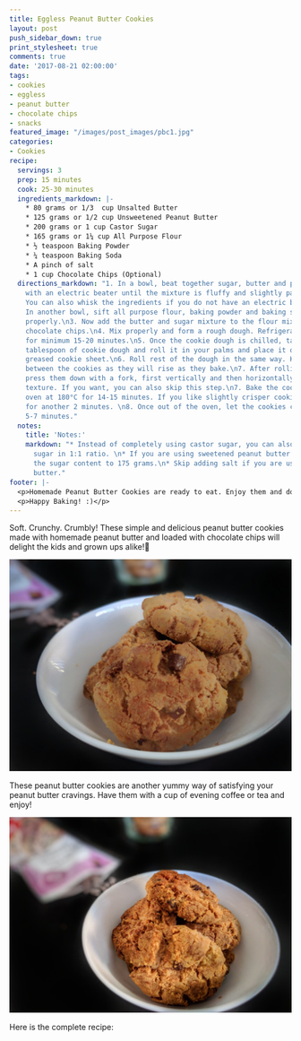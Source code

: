 ```yaml
---
title: Eggless Peanut Butter Cookies
layout: post
push_sidebar_down: true
print_stylesheet: true
comments: true
date: '2017-08-21 02:00:00'
tags:
- cookies
- eggless
- peanut butter
- chocolate chips
- snacks
featured_image: "/images/post_images/pbc1.jpg"
categories:
- Cookies
recipe:
  servings: 3
  prep: 15 minutes
  cook: 25-30 minutes
  ingredients_markdown: |-
    * 80 grams or 1/3  cup Unsalted Butter
    * 125 grams or 1/2 cup Unsweetened Peanut Butter
    * 200 grams or 1 cup Castor Sugar
    * 165 grams or 1¼ cup All Purpose Flour
    * ½ teaspoon Baking Powder
    * ¼ teaspoon Baking Soda
    * A pinch of salt
    * 1 cup Chocolate Chips (Optional)
  directions_markdown: "1. In a bowl, beat together sugar, butter and peanut butter
    with an electric beater until the mixture is fluffy and slightly pale in colour.
    You can also whisk the ingredients if you do not have an electric beater. \n2.
    In another bowl, sift all purpose flour, baking powder and baking soda and mix
    properly.\n3. Now add the butter and sugar mixture to the flour mix followed by
    chocolate chips.\n4. Mix properly and form a rough dough. Refrigerate the dough
    for minimum 15-20 minutes.\n5. Once the cookie dough is chilled, take about 1
    tablespoon of cookie dough and roll it in your palms and place it on very lightly
    greased cookie sheet.\n6. Roll rest of the dough in the same way. Keep some distance
    between the cookies as they will rise as they bake.\n7. After rolling the cookies,
    press them down with a fork, first vertically and then horizontally for a designed
    texture. If you want, you can also skip this step.\n7. Bake the cookies in a preheated
    oven at 180°C for 14-15 minutes. If you like slightly crisper cookies, bake them
    for another 2 minutes. \n8. Once out of the oven, let the cookies cool down for
    5-7 minutes."
  notes:
    title: 'Notes:'
    markdown: "* Instead of completely using castor sugar, you can also use brown
      sugar in 1:1 ratio. \n* If you are using sweetened peanut butter then reduce
      the sugar content to 175 grams.\n* Skip adding salt if you are using salted
      butter."
footer: |-
  <p>Homemade Peanut Butter Cookies are ready to eat. Enjoy them and do let us know if you try this recipe at home! Leave a comment, take a picture, post it on Instagram and tag me @deepika2808.</p>
  <p>Happy Baking! :)</p>
---
```


Soft. Crunchy. Crumbly! These simple and delicious peanut butter cookies made with homemade peanut butter and loaded with chocolate chips will delight the kids and grown ups alike!🍪

![](/images/post_images/pbc2.jpg)


These peanut butter cookies are another yummy way of satisfying your peanut butter cravings. Have them with a cup of evening coffee or tea and enjoy! 

![](/images/post_images/pbc3.jpg)



Here is the complete recipe: